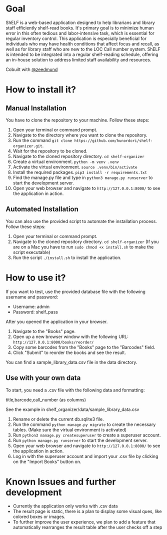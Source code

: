 # Goal

ShELF is a web-based application designed to help librarians and library staff efficiently shelf-read books. It's primary goal is to minimize human error in this often tedious and labor-intensive task, which is essential for regular inventory control. This application is especially beneficial for individuals who may have health conditions that affect focus and recall, as well as for library staff who are new to the LOC Call number system. ShELF is intended to be integrated into a regular shelf-reading schedule, offering an in-house solution to address limited staff availability and resources.

Cobuilt with [@zeedmund](https://github.com/zeedmund)

# How to install it?

## Manual Installation
You have to clone the repository to your machine. Follow these steps:

1. Open your terminal or command prompt.
2. Navigate to the directory where you want to clone the repository.
3. Run the command `git clone https://github.com/hunordori/shelf-organizer.git`.
4. Wait for the repository to be cloned.
5. Navigate to the cloned repository directory. `cd shelf-organizer`
6. Create a virtual environment. `python -m venv .venv`
7. Activate the virtual environment. `source .venv/bin/activate`
8. Install the required packages. `pip3 install -r requirements.txt`
9. Find the manage.py file and type in `python3 manage.py runserver` to start the development server.
10. Open your web browser and navigate to `http://127.0.0.1:8000/` to see the application in action.

## Automated Installation
You can also use the provided script to automate the installation process. Follow these steps:

1. Open your terminal or command prompt.
2. Navigate to the cloned repository directory. `cd shelf-organizer`
(If you are on a Mac you have to run `sudo chmod +x install.sh` to make the script executable)
3. Run the script `./install.sh` to install the application.

# How to use it?

If you want to test, use the provided database file with the following username and password:

- Username: admin
- Password: shelf_pass

After you opened the application in your browser.

1. Navigate to the "Books" page.
2. Open up a new browser window with the following URL: `http://127.0.0.1:8000/books/reorder/`
3. Copy some barcodes from the "Books" page to the "Barcodes" field.
4. Click "Submit" to reorder the books and see the result.

You can find a sample_library_data.csv file in the data directory.

## Use with your own data

To start, you need a .csv file with the following data and formatting:

title,barcode,call_number (as columns)

See the example in shelf_organizer/data/sample_library_data.csv

1. Rename or delete the current db.sqlite3 file.
2. Run the command `python manage.py migrate` to create the necessary tables. (Make sure the virtual environment is activated)
3. Run `python3 manage.py createsuperuser` to create a superuser account.
4. Run `python manage.py runserver` to start the development server.
5. Open your web browser and navigate to `http://127.0.0.1:8000/` to see the application in action.
6. Log in with the superuser account and import your .csv file by clicking on the "Import Books" button on.


# Known Issues and further development

- Currently the application only works with .csv data
- The result page is static, there is a plan to display some visual ques, like colored boxes or images.
- To further improve the user experience, we plan to add a feature that automatically rearranges the result table after the user checks off a step
